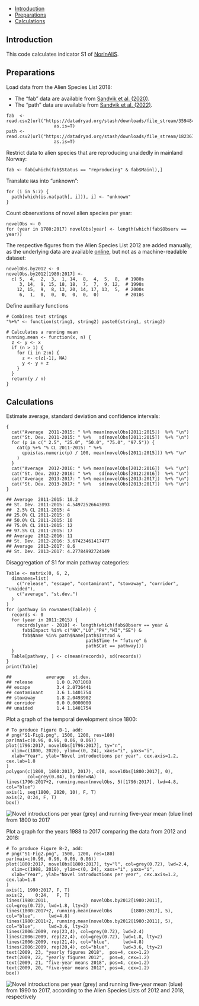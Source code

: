 -   <a href="#introduction" id="toc-introduction">Introduction</a>
-   <a href="#preparations" id="toc-preparations">Preparations</a>
-   <a href="#calculations" id="toc-calculations">Calculations</a>

## Introduction

This code calculates indicator S1 of
[NorInAliS](https://github.com/HannoSandvik/NorInAliS).

## Preparations

Load data from the Alien Species List 2018:

-   The “fab” data are available from [Sandvik et
    al. (2020)](https://doi.org/10.5061/dryad.8sf7m0cjc).
-   The “path” data are available from [Sandvik et
    al. (2022)](https://doi.org/10.5061/dryad.4b8gthtg7).

<!-- -->

    fab  <- read.csv2(url("https://datadryad.org/stash/downloads/file_stream/359484"),
                      as.is=T)
    path <- read.csv2(url("https://datadryad.org/stash/downloads/file_stream/1823673"),
                      as.is=T)

Restrict data to alien species that are reproducing unaidedly in
mainland Norway:

    fab <- fab[which(fab$Status == "reproducing" & fab$Mainl),]

Translate `NA`s into “unknown”:

    for (i in 5:7) {
      path[which(is.na(path[, i])), i] <- "unknown"
    }

Count observations of novel alien species per year:

    novelObs <- 0
    for (year in 1780:2017) novelObs[year] <- length(which(fab$Observ == year))

The respective figures from the Alien Species List 2012 are added
manually, as the underlying data are available
[online](http://databank.artsdatabanken.no/FremmedArt2012), but not as a
machine-readable dataset:

    novelObs.by2012 <- 0
    novelObs.by2012[1980:2017] <- 
      c( 5,  4,  2,  3,  1, 14,  8,  4,  5,  8,  # 1980s
         3, 14,  9, 15, 18, 18,  7,  7,  9, 12,  # 1990s
        12, 15,  9,  8, 13, 20, 14, 17, 13,  5,  # 2000s
         6,  1,  0,  0,  0,  0,  0,  0)          # 2010s

Define auxiliary functions

    # Combines text strings
    "%+%" <- function(string1, string2) paste0(string1, string2)

    # Calculates a running mean
    running.mean <- function(x, n) {
      z <- y <- x
      if (n > 1) {
        for (i in 2:n) {
          z <- c(z[-1], NA)
          y <- y + z
        }
      }
      return(y / n)
    }

## Calculations

Estimate average, standard deviation and confidence intervals:

    {
      cat("Average  2011-2015: " %+% mean(novelObs[2011:2015])  %+% "\n")
      cat("St. Dev. 2011-2015: " %+%   sd(novelObs[2011:2015])  %+% "\n")
      for (p in c(" 2.5", "25.0", "50.0", "75.0", "97.5")) {
        cat(p %+% "% CL 2011-2015: " %+% 
          qpois(as.numeric(p) / 100, mean(novelObs[2011:2015])) %+% "\n"
        )
      }
      cat("Average  2012-2016: " %+% mean(novelObs[2012:2016])  %+% "\n")
      cat("St. Dev. 2012-2016: " %+%   sd(novelObs[2012:2016])  %+% "\n")
      cat("Average  2013-2017: " %+% mean(novelObs[2013:2017])  %+% "\n")
      cat("St. Dev. 2013-2017: " %+%   sd(novelObs[2013:2017])  %+% "\n")
    }

    ## Average  2011-2015: 10.2
    ## St. Dev. 2011-2015: 4.54972526643093
    ##  2.5% CL 2011-2015: 4
    ## 25.0% CL 2011-2015: 8
    ## 50.0% CL 2011-2015: 10
    ## 75.0% CL 2011-2015: 12
    ## 97.5% CL 2011-2015: 17
    ## Average  2012-2016: 11
    ## St. Dev. 2012-2016: 3.67423461417477
    ## Average  2013-2017: 8.6
    ## St. Dev. 2013-2017: 4.27784992724149

Disaggregation of S1 for main pathway categories:

    Table <- matrix(0, 6, 2,
      dimnames=list(
        c("release", "escape", "contaminant", "stowaway", "corridor", "unaided"),
        c("average", "st.dev.")
      )
    )
    for (pathway in rownames(Table)) {
      records <- 0
      for (year in 2011:2015) {
        records[year - 2010] <- length(which(fab$Observ == year &
          fab$Impact %in% c("NK","LO","PH","HI","SE") &
          fab$Name %in% path$Name[path$Introd & 
                                  path$Time != "future" &
                                  path$Cat == pathway]))
      }
      Table[pathway, ] <- c(mean(records), sd(records))
    }
    print(Table)

    ##             average   st.dev.
    ## release         1.0 0.7071068
    ## escape          3.4 2.0736441
    ## contaminant     3.6 1.1401754
    ## stowaway        1.8 2.0493902
    ## corridor        0.0 0.0000000
    ## unaided         1.4 1.1401754

Plot a graph of the temporal development since 1800:

    # To produce Figure B-1, add:
    # png("S1-Fig1.png", 1500, 1200, res=180)
    par(mai=c(0.96, 0.96, 0.06, 0.06))
    plot(1796:2017, novelObs[1796:2017], ty="n",
      xlim=c(1800, 2020), ylim=c(0, 24), xaxs="i", yaxs="i",
      xlab="Year", ylab="Novel introductions per year", cex.axis=1.2, cex.lab=1.8
    )
    polygon(c(1800, 1800:2017, 2017), c(0, novelObs[1800:2017], 0), 
            col=grey(0.84), border=NA)
    lines(1796:2017+2, running.mean(novelObs, 5)[1796:2017], lwd=4.8, col="blue")
    axis(1, seq(1800, 2020, 10), F, T)
    axis(2, 0:24, F, T)
    box()

![Novel introductions per year (grey) and running five-year mean (blue
line) from 1800 to
2017](S1_files/figure-markdown_strict/unnamed-chunk-45-1.png)

Plot a graph for the years 1988 to 2017 comparing the data from 2012 and
2018:

    # To produce Figure B-2, add:
    # png("S1-Fig2.png", 1500, 1200, res=180)
    par(mai=c(0.96, 0.96, 0.06, 0.06))
    plot(1800:2017, novelObs[1800:2017], ty="l", col=grey(0.72), lwd=2.4,
      xlim=c(1988, 2019), ylim=c(0, 24), xaxs="i", yaxs="i",
      xlab="Year", ylab="Novel introductions per year", cex.axis=1.2, cex.lab=1.8
    )
    axis(1, 1990:2017, F, T)
    axis(2,    0:24,   F, T)
    lines(1980:2011,                novelObs.by2012[1980:2011],     col=grey(0.72), lwd=1.8, lty=2)
    lines(1800:2017+2, running.mean(novelObs       [1800:2017], 5), col="blue",     lwd=4.8)
    lines(1980:2011+2, running.mean(novelObs.by2012[1980:2011], 5), col="blue",     lwd=3.6, lty=2)
    lines(2006:2009, rep(23,4), col=grey(0.72), lwd=2.4)
    lines(2006:2009, rep(22,4), col=grey(0.72), lwd=1.8, lty=2)
    lines(2006:2009, rep(21,4), col="blue",     lwd=4.8)
    lines(2006:2009, rep(20,4), col="blue",     lwd=3.6, lty=2)
    text(2009, 23, "yearly figures 2018",  pos=4, cex=1.2)
    text(2009, 22, "yearly figures 2012",  pos=4, cex=1.2)
    text(2009, 21, "five-year means 2018", pos=4, cex=1.2)
    text(2009, 20, "five-year means 2012", pos=4, cex=1.2)
    box()

![Novel introductions per year (grey) and running five-year mean (blue)
from 1990 to 2017, according to the Alien Species Lists of 2012 and
2018,
respectively](S1_files/figure-markdown_strict/unnamed-chunk-46-1.png)
